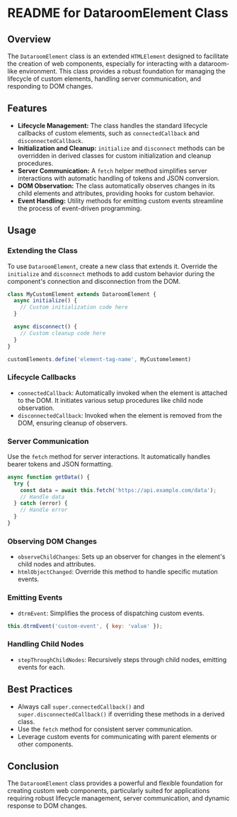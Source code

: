 # README for DataroomElement Class

## Overview
The `DataroomElement` class is an extended `HTMLElement` designed to facilitate the creation of web components, especially for interacting with a dataroom-like environment. This class provides a robust foundation for managing the lifecycle of custom elements, handling server communication, and responding to DOM changes.

## Features
- **Lifecycle Management:** The class handles the standard lifecycle callbacks of custom elements, such as `connectedCallback` and `disconnectedCallback`.
- **Initialization and Cleanup:** `initialize` and `disconnect` methods can be overridden in derived classes for custom initialization and cleanup procedures.
- **Server Communication:** A `fetch` helper method simplifies server interactions with automatic handling of tokens and JSON conversion.
- **DOM Observation:** The class automatically observes changes in its child elements and attributes, providing hooks for custom behavior.
- **Event Handling:** Utility methods for emitting custom events streamline the process of event-driven programming.

## Usage

### Extending the Class
To use `DataroomElement`, create a new class that extends it. Override the `initialize` and `disconnect` methods to add custom behavior during the component's connection and disconnection from the DOM.

```javascript
class MyCustomElement extends DataroomElement {
  async initialize() {
    // Custom initialization code here
  }

  async disconnect() {
    // Custom cleanup code here
  }
}

customElements.define('element-tag-name', MyCustomelement)
```

### Lifecycle Callbacks
- `connectedCallback`: Automatically invoked when the element is attached to the DOM. It initiates various setup procedures like child node observation.
- `disconnectedCallback`: Invoked when the element is removed from the DOM, ensuring cleanup of observers.

### Server Communication
Use the `fetch` method for server interactions. It automatically handles bearer tokens and JSON formatting.

```javascript
async function getData() {
  try {
    const data = await this.fetch('https://api.example.com/data');
    // Handle data
  } catch (error) {
    // Handle error
  }
}
```

### Observing DOM Changes
- `observeChildChanges`: Sets up an observer for changes in the element's child nodes and attributes.
- `htmlObjectChanged`: Override this method to handle specific mutation events.

### Emitting Events
- `dtrmEvent`: Simplifies the process of dispatching custom events.
  
```javascript
this.dtrmEvent('custom-event', { key: 'value' });
```

### Handling Child Nodes
- `stepThroughChildNodes`: Recursively steps through child nodes, emitting events for each.

## Best Practices
- Always call `super.connectedCallback()` and `super.disconnectedCallback()` if overriding these methods in a derived class.
- Use the `fetch` method for consistent server communication.
- Leverage custom events for communicating with parent elements or other components.

## Conclusion
The `DataroomElement` class provides a powerful and flexible foundation for creating custom web components, particularly suited for applications requiring robust lifecycle management, server communication, and dynamic response to DOM changes.
